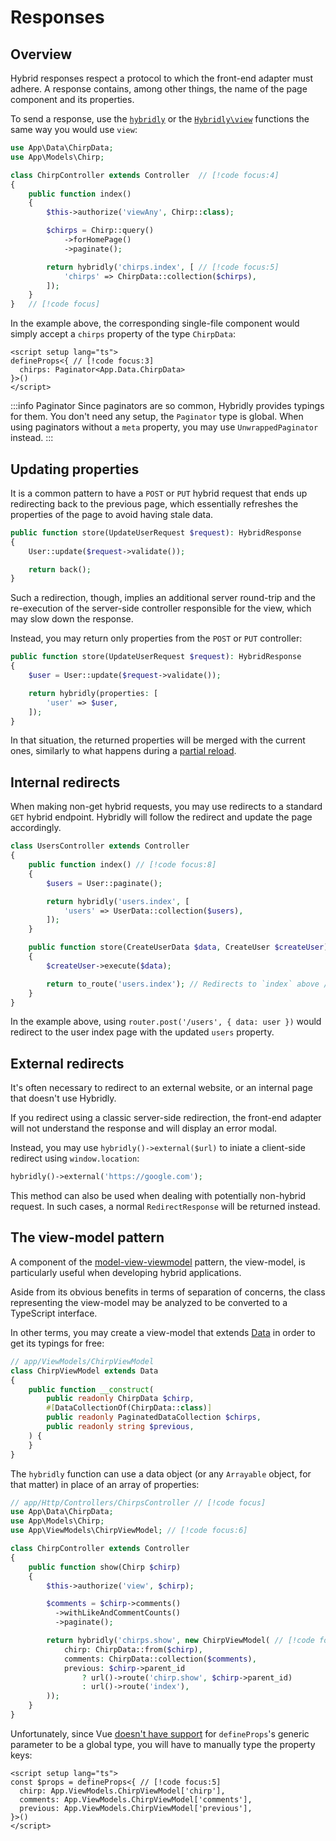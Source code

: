 # Responses

## Overview

Hybrid responses respect a protocol to which the front-end adapter must adhere. A response contains, among other things, the name of the page component and its properties.

To send a response, use the [`hybridly`](../api/laravel/functions.md#hybridly) or the [`Hybridly\view`](../api/laravel/functions.md#view) functions the same way you would use `view`:

```php
use App\Data\ChirpData;
use App\Models\Chirp;

class ChirpController extends Controller  // [!code focus:4]
{
    public function index()
    {
        $this->authorize('viewAny', Chirp::class);

        $chirps = Chirp::query()
            ->forHomePage()
            ->paginate();

        return hybridly('chirps.index', [ // [!code focus:5]
            'chirps' => ChirpData::collection($chirps),
        ]);
    }
}   // [!code focus]
```

In the example above, the corresponding single-file component would simply accept a `chirps` property of the type `ChirpData`:

```vue
<script setup lang="ts">
defineProps<{ // [!code focus:3]
  chirps: Paginator<App.Data.ChirpData>
}>()
</script>
```

:::info Paginator
Since paginators are so common, Hybridly provides typings for them. You don't need any setup, the `Paginator` type is global. When using paginators without a `meta` property, you may use `UnwrappedPaginator` instead.
:::

## Updating properties

It is a common pattern to have a `POST` or `PUT` hybrid request that ends up redirecting back to the previous page, which essentially refreshes the properties of the page to avoid having stale data.

```php
public function store(UpdateUserRequest $request): HybridResponse
{
    User::update($request->validate());

    return back();
}
```

Such a redirection, though, implies an additional server round-trip and the re-execution of the server-side controller responsible for the view, which may slow down the response.

Instead, you may return only properties from the `POST` or `PUT` controller:

```php
public function store(UpdateUserRequest $request): HybridResponse
{
    $user = User::update($request->validate());

    return hybridly(properties: [
        'user' => $user,
    ]);
}
```

In that situation, the returned properties will be merged with the current ones, similarly to what happens during a [partial reload](./partial-reloads.md).

## Internal redirects

When making non-get hybrid requests, you may use redirects to a standard `GET` hybrid endpoint. Hybridly will follow the redirect and update the page accordingly.

```php
class UsersController extends Controller
{
    public function index() // [!code focus:8]
    {
        $users = User::paginate();

        return hybridly('users.index', [
            'users' => UserData::collection($users),
        ]);
    }

    public function store(CreateUserData $data, CreateUser $createUser) // [!code focus:6]
    {
        $createUser->execute($data);

        return to_route('users.index'); // Redirects to `index` above // [!code hl]
    }
}
```

In the example above, using `router.post('/users', { data: user })` would redirect to the user index page with the updated `users` property.

## External redirects

It's often necessary to redirect to an external website, or an internal page that doesn't use Hybridly.

If you redirect using a classic server-side redirection, the front-end adapter will not understand the response and will display an error modal. 

Instead, you may use `hybridly()->external($url)` to iniate a client-side redirect using `window.location`:

```php
hybridly()->external('https://google.com');
```

This method can also be used when dealing with potentially non-hybrid request. In such cases, a normal `RedirectResponse` will be returned instead.


## The view-model pattern

A component of the [model-view-viewmodel](https://en.wikipedia.org/wiki/Model%E2%80%93view%E2%80%93viewmodel) pattern, the view-model, is particularly useful when developing hybrid applications.

Aside from its obvious benefits in terms of separation of concerns, the class representing the view-model may be analyzed to be converted to a TypeScript interface.

In other terms, you may create a view-model that extends [Data](https://github.com/spatie/laravel-data) in order to get its typings for free:

```php
// app/ViewModels/ChirpViewModel
class ChirpViewModel extends Data
{
    public function __construct(
        public readonly ChirpData $chirp,
        #[DataCollectionOf(ChirpData::class)]
        public readonly PaginatedDataCollection $chirps,
        public readonly string $previous,
    ) {
    }
}
```

The `hybridly` function can use a data object (or any `Arrayable` object, for that matter) in place of an array of properties:

```php
// app/Http/Controllers/ChirpsController // [!code focus]
use App\Data\ChirpData;
use App\Models\Chirp;
use App\ViewModels\ChirpViewModel; // [!code focus:6]

class ChirpController extends Controller
{
    public function show(Chirp $chirp) 
    {
        $this->authorize('view', $chirp);

        $comments = $chirp->comments()
          ->withLikeAndCommentCounts()
          ->paginate();

        return hybridly('chirps.show', new ChirpViewModel( // [!code focus:9]
            chirp: ChirpData::from($chirp),
            comments: ChirpData::collection($comments),
            previous: $chirp->parent_id
                ? url()->route('chirp.show', $chirp->parent_id)
                : url()->route('index'),
        ));
    }
}

```

Unfortunately, since Vue [doesn't have support](https://vuejs.org/api/sfc-script-setup.html#typescript-only-features) for `defineProps`'s generic parameter to be a global type, you will have to manually type the property keys:

```vue
<script setup lang="ts">
const $props = defineProps<{ // [!code focus:5]
  chirp: App.ViewModels.ChirpViewModel['chirp'],
  comments: App.ViewModels.ChirpViewModel['comments'],
  previous: App.ViewModels.ChirpViewModel['previous'],
}>()
</script>
```
